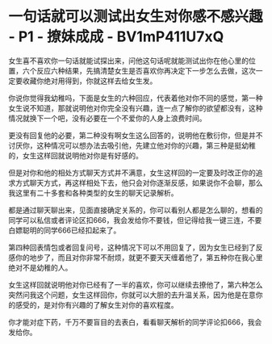 # 一句话就可以测试出女生对你感不感兴趣 - P1 - 撩妹成成 - BV1mP411U7xQ

女生喜不喜欢你一句话就能试探出来，问他这句话呢就能测试出你在他心里的位置，六个反应六种结果，先搞清楚女生是否喜欢你再决定下一步怎么去做，这次一定要收藏你绝对用得到，你就这样去给女生发。

你说你觉得我幼稚吗，下面是女生的六种回应，代表着他对你不同的感觉，第一种女生说不知道，那就说明他对你完全没有兴趣，连一点了解你的欲望都没有，这种情况就换下一个吧，没有必要在一个不爱你的人身上浪费时间。

更没有回复他的必要，第二种没有啊女生这么回答的，说明他在敷衍你，但是并不讨厌你，这种情况可以想办法去吸引他，先建立他对你的兴趣，第三种是挺幼稚的，女生这样回就说明他对你是有好感的。

但是对你和他的相处方式聊天方式并不满意，女生这样回的一定要及时改正你的追求方式聊天方式，再这样相处下去，他只会对你逐渐反感，如果说你不会聊，那么我这里有二十多套和各种类型的女生的聊天记录解析。

都是通过聊天聊出来，见面直接确定关系的，你可以看别人都是怎么聊的，想看的同学可以私信或者评论区扣666，我会发给你不要钱，但记得给我一键三连，不要白嫖聪明的同学666已经扣起来了。

第四种回表情包或者回复问号，这种情况下可以不用回复了，因为女生已经到了反感你的地步了，而且对你非常不耐烦，就更不要天天缠着他了，第五种你在我心里绝对不是幼稚的人。

女生这样回就说明他对你已经有了一半的喜欢，你可以继续去撩他了，第六种怎么突然问我这个问题，女生这样回你，你就可以大胆的去升温关系，因为他是在意你的感受的，是对你有兴趣的了解女生对你的喜欢程度。

你才能对症下药，千万不要盲目的去表白，看看聊天解析的同学评论扣666，我会发给你。